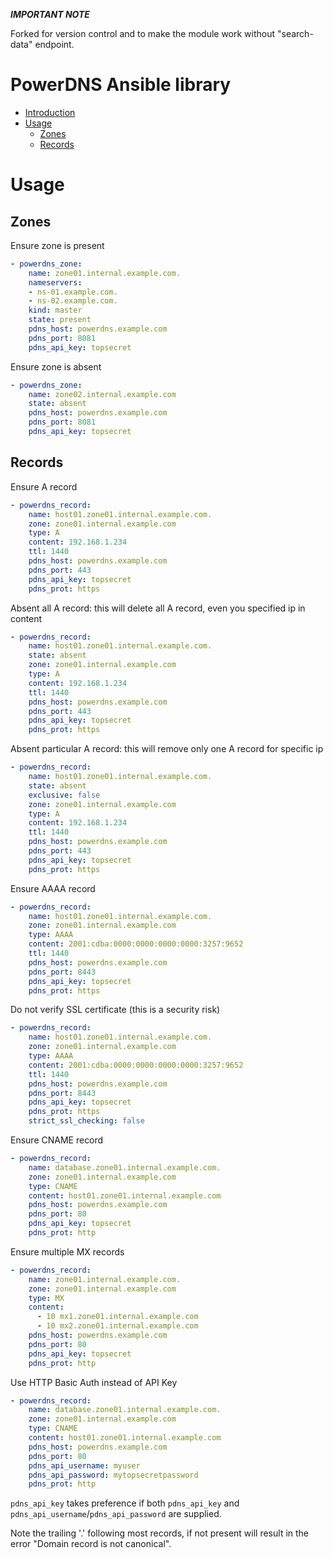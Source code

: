 ***IMPORTANT NOTE***

Forked for version control and to make the module work without "search-data" endpoint. 

PowerDNS Ansible library
==========
- [Introduction](#introduction)
- [Usage](#usage)
  - [Zones](#zones)
  - [Records](#records)

# Usage

## Zones
Ensure zone is present

```yaml
- powerdns_zone:
    name: zone01.internal.example.com.
    nameservers:
    - ns-01.example.com.
    - ns-02.example.com.
    kind: master
    state: present
    pdns_host: powerdns.example.com
    pdns_port: 8081
    pdns_api_key: topsecret
```

Ensure zone is absent
```yaml
- powerdns_zone:
    name: zone02.internal.example.com
    state: absent
    pdns_host: powerdns.example.com
    pdns_port: 8081
    pdns_api_key: topsecret
```

## Records

Ensure A record
```yaml
- powerdns_record:
    name: host01.zone01.internal.example.com.
    zone: zone01.internal.example.com
    type: A
    content: 192.168.1.234
    ttl: 1440
    pdns_host: powerdns.example.com
    pdns_port: 443
    pdns_api_key: topsecret
    pdns_prot: https
```

Absent all A record: this will delete all A record, even you specified ip in content
```yaml
- powerdns_record:
    name: host01.zone01.internal.example.com.
    state: absent
    zone: zone01.internal.example.com
    type: A
    content: 192.168.1.234
    ttl: 1440
    pdns_host: powerdns.example.com
    pdns_port: 443
    pdns_api_key: topsecret
    pdns_prot: https
```

Absent particular A record: this will remove only one A record for specific ip
```yaml
- powerdns_record:
    name: host01.zone01.internal.example.com.
    state: absent
    exclusive: false
    zone: zone01.internal.example.com
    type: A
    content: 192.168.1.234
    ttl: 1440
    pdns_host: powerdns.example.com
    pdns_port: 443
    pdns_api_key: topsecret
    pdns_prot: https
```



Ensure AAAA record
```yaml
- powerdns_record:
    name: host01.zone01.internal.example.com.
    zone: zone01.internal.example.com
    type: AAAA
    content: 2001:cdba:0000:0000:0000:0000:3257:9652
    ttl: 1440
    pdns_host: powerdns.example.com
    pdns_port: 8443
    pdns_api_key: topsecret
    pdns_prot: https
```

Do not verify SSL certificate (this is a security risk)

```yaml
- powerdns_record:
    name: host01.zone01.internal.example.com.
    zone: zone01.internal.example.com
    type: AAAA
    content: 2001:cdba:0000:0000:0000:0000:3257:9652
    ttl: 1440
    pdns_host: powerdns.example.com
    pdns_port: 8443
    pdns_api_key: topsecret
    pdns_prot: https
    strict_ssl_checking: false
```

Ensure CNAME record
```yaml
- powerdns_record:
    name: database.zone01.internal.example.com.
    zone: zone01.internal.example.com
    type: CNAME
    content: host01.zone01.internal.example.com
    pdns_host: powerdns.example.com
    pdns_port: 80
    pdns_api_key: topsecret
    pdns_prot: http
```

Ensure multiple MX records
```yaml
- powerdns_record:
    name: zone01.internal.example.com.
    zone: zone01.internal.example.com
    type: MX
    content:
      - 10 mx1.zone01.internal.example.com
      - 10 mx2.zone01.internal.example.com
    pdns_host: powerdns.example.com
    pdns_port: 80
    pdns_api_key: topsecret
    pdns_prot: http
```

Use HTTP Basic Auth instead of API Key
```yaml
- powerdns_record:
    name: database.zone01.internal.example.com.
    zone: zone01.internal.example.com
    type: CNAME
    content: host01.zone01.internal.example.com
    pdns_host: powerdns.example.com
    pdns_port: 80
    pdns_api_username: myuser
    pdns_api_password: mytopsecretpassword
    pdns_prot: http
```

`pdns_api_key` takes preference if both `pdns_api_key` and `pdns_api_username`/`pdns_api_password` are supplied.


Note the trailing '.' following most records, if not present will result in the error "Domain record is not canonical".
